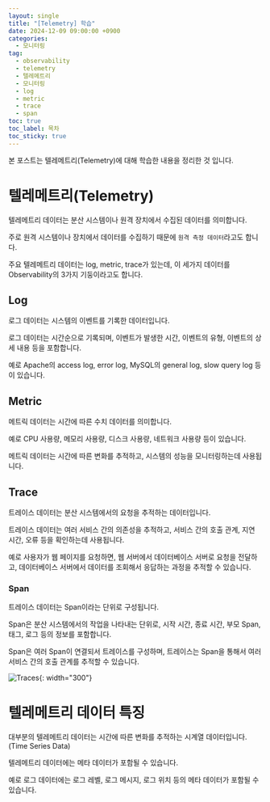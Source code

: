 ```yaml
---
layout: single
title: "[Telemetry] 학습"
date: 2024-12-09 09:00:00 +0900
categories: 
  - 모니터링
tag: 
  - observability
  - telemetry
  - 텔레메트리
  - 모니터링
  - log
  - metric
  - trace
  - span
toc: true
toc_label: 목차
toc_sticky: true
---
```


본 포스트는 텔레메트리(Telemetry)에 대해 학습한 내용을 정리한 것 입니다.

# 텔레메트리(Telemetry)

텔레메트리 데이터는 분산 시스템이나 원격 장치에서 수집된 데이터를 의미합니다.

주로 원격 시스템이나 장치에서 데이터를 수집하기 때문에 `원격 측정 데이터`라고도 합니다.

주요 텔레메트리 데이터는 log, metric, trace가 있는데, 이 세가지 데이터를 Observability의 3가지 기둥이라고도 합니다.

## Log

로그 데이터는 시스템의 이벤트를 기록한 데이터입니다.

로그 데이터는 시간순으로 기록되며, 이벤트가 발생한 시간, 이벤트의 유형, 이벤트의 상세 내용 등을 포함합니다.

예로 Apache의 access log, error log, MySQL의 general log, slow query log 등이 있습니다.

## Metric

메트릭 데이터는 시간에 따른 수치 데이터를 의미합니다.

예로 CPU 사용량, 메모리 사용량, 디스크 사용량, 네트워크 사용량 등이 있습니다.

메트릭 데이터는 시간에 따른 변화를 추적하고, 시스템의 성능을 모니터링하는데 사용됩니다.

## Trace

트레이스 데이터는 분산 시스템에서의 요청을 추적하는 데이터입니다.

트레이스 데이터는 여러 서비스 간의 의존성을 추적하고, 서비스 간의 호출 관계, 지연 시간, 오류 등을 확인하는데 사용됩니다.

예로 사용자가 웹 페이지를 요청하면, 웹 서버에서 데이터베이스 서버로 요청을 전달하고, 데이터베이스 서버에서 데이터를 조회해서 응답하는 과정을 추적할 수 있습니다.

### Span

트레이스 데이터는 Span이라는 단위로 구성됩니다.

Span은 분산 시스템에서의 작업을 나타내는 단위로, 시작 시간, 종료 시간, 부모 Span, 태그, 로그 등의 정보를 포함합니다.

Span은 여러 Span이 연결되서 트레이스를 구성하며, 트레이스는 Span을 통해서 여러 서비스 간의 호출 관계를 추적할 수 있습니다.

![Traces](https://dt-cdn.net/images/distributed-traces-obs-1280-3f571c7197.png){: width="300"}

# 텔레메트리 데이터 특징

대부분의 텔레메트리 데이터는 시간에 따른 변화를 추적하는 시계열 데이터입니다. (Time Series Data)

텔레메트리 데이터에는 메타 데이터가 포함될 수 있습니다.

예로 로그 데이터에는 로그 레벨, 로그 메시지, 로그 위치 등의 메타 데이터가 포함될 수 있습니다.
